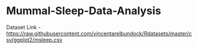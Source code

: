 # Mummal-Sleep-Data-Analysis
Dataset Link - https://raw.githubusercontent.com/vincentarelbundock/Rdatasets/master/csv/ggplot2/msleep.csv

